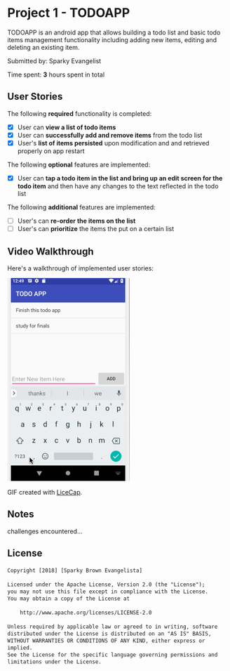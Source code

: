 # Project 1 - TODOAPP

TODOAPP is an android app that allows building a todo list and basic todo items management functionality including adding new items, editing and deleting an existing item.

Submitted by: Sparky Evangelist

Time spent: **3** hours spent in total

## User Stories

The following **required** functionality is completed:

* [x] User can **view a list of todo items**
* [x] User can **successfully add and remove items** from the todo list
* [x] User's **list of items persisted** upon modification and and retrieved properly on app restart

The following **optional** features are implemented:

* [x] User can **tap a todo item in the list and bring up an edit screen for the todo item** and then have any changes to the text reflected in the todo list

The following **additional** features are implemented:

* [ ] User's can **re-order the items on the list** 
* [ ] User's can **prioritize** the items the put on a certain list

## Video Walkthrough

Here's a walkthrough of implemented user stories:

<img src="Walkthrough .gif" title='Video Walkthrough' width='' alt='Video Walkthrough' />

GIF created with [LiceCap](http://www.cockos.com/licecap/).

## Notes

challenges encountered...

## License

    Copyright [2018] [Sparky Brown Evangelista]

    Licensed under the Apache License, Version 2.0 (the "License");
    you may not use this file except in compliance with the License.
    You may obtain a copy of the License at

        http://www.apache.org/licenses/LICENSE-2.0

    Unless required by applicable law or agreed to in writing, software
    distributed under the License is distributed on an "AS IS" BASIS,
    WITHOUT WARRANTIES OR CONDITIONS OF ANY KIND, either express or implied.
    See the License for the specific language governing permissions and
    limitations under the License.
    

